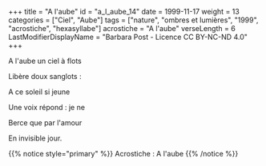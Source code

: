 +++
title = "A l'aube"
id = "a_l_aube_14"
date = 1999-11-17
weight = 13
categories = ["Ciel", "Aube"]
tags = ["nature", "ombres et lumières", "1999", "acrostiche", "hexasyllabe"]
acrostiche = "A l'aube"
verseLength = 6
LastModifierDisplayName = "Barbara Post - Licence CC BY-NC-ND 4.0"
+++

A l'aube un ciel à flots

Libère doux sanglots :

A ce soleil si jeune

Une voix répond : je ne

Berce que par l'amour

En invisible jour.

{{% notice style="primary" %}}
Acrostiche : A l'aube
{{% /notice %}}
